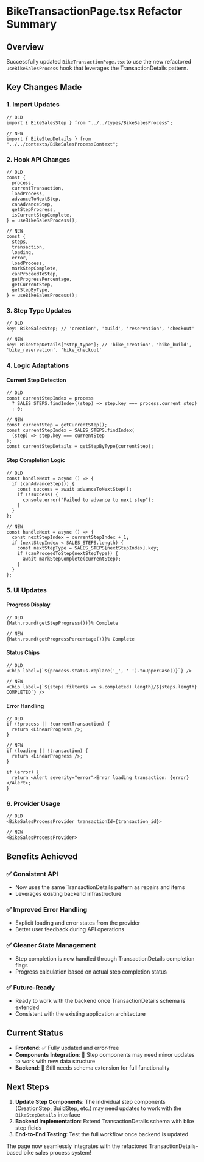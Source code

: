 # BikeTransactionPage.tsx Refactor Summary

## Overview

Successfully updated `BikeTransactionPage.tsx` to use the new refactored `useBikeSalesProcess` hook that leverages the TransactionDetails pattern.

## Key Changes Made

### 1. **Import Updates**

```tsx
// OLD
import { BikeSalesStep } from "../../types/BikeSalesProcess";

// NEW
import { BikeStepDetails } from "../../contexts/BikeSalesProcessContext";
```

### 2. **Hook API Changes**

```tsx
// OLD
const {
  process,
  currentTransaction,
  loadProcess,
  advanceToNextStep,
  canAdvanceStep,
  getStepProgress,
  isCurrentStepComplete,
} = useBikeSalesProcess();

// NEW
const {
  steps,
  transaction,
  loading,
  error,
  loadProcess,
  markStepComplete,
  canProceedToStep,
  getProgressPercentage,
  getCurrentStep,
  getStepByType,
} = useBikeSalesProcess();
```

### 3. **Step Type Updates**

```tsx
// OLD
key: BikeSalesStep; // 'creation', 'build', 'reservation', 'checkout'

// NEW
key: BikeStepDetails["step_type"]; // 'bike_creation', 'bike_build', 'bike_reservation', 'bike_checkout'
```

### 4. **Logic Adaptations**

#### **Current Step Detection**

```tsx
// OLD
const currentStepIndex = process
  ? SALES_STEPS.findIndex((step) => step.key === process.current_step)
  : 0;

// NEW
const currentStep = getCurrentStep();
const currentStepIndex = SALES_STEPS.findIndex(
  (step) => step.key === currentStep
);
const currentStepDetails = getStepByType(currentStep);
```

#### **Step Completion Logic**

```tsx
// OLD
const handleNext = async () => {
  if (canAdvanceStep()) {
    const success = await advanceToNextStep();
    if (!success) {
      console.error("Failed to advance to next step");
    }
  }
};

// NEW
const handleNext = async () => {
  const nextStepIndex = currentStepIndex + 1;
  if (nextStepIndex < SALES_STEPS.length) {
    const nextStepType = SALES_STEPS[nextStepIndex].key;
    if (canProceedToStep(nextStepType)) {
      await markStepComplete(currentStep);
    }
  }
};
```

### 5. **UI Updates**

#### **Progress Display**

```tsx
// OLD
{Math.round(getStepProgress())}% Complete

// NEW
{Math.round(getProgressPercentage())}% Complete
```

#### **Status Chips**

```tsx
// OLD
<Chip label={`${process.status.replace('_', ' ').toUpperCase()}`} />

// NEW
<Chip label={`${steps.filter(s => s.completed).length}/${steps.length} COMPLETED`} />
```

#### **Error Handling**

```tsx
// OLD
if (!process || !currentTransaction) {
  return <LinearProgress />;
}

// NEW
if (loading || !transaction) {
  return <LinearProgress />;
}

if (error) {
  return <Alert severity="error">Error loading transaction: {error}</Alert>;
}
```

### 6. **Provider Usage**

```tsx
// OLD
<BikeSalesProcessProvider transactionId={transaction_id}>

// NEW
<BikeSalesProcessProvider>
```

## Benefits Achieved

### ✅ **Consistent API**

- Now uses the same TransactionDetails pattern as repairs and items
- Leverages existing backend infrastructure

### ✅ **Improved Error Handling**

- Explicit loading and error states from the provider
- Better user feedback during API operations

### ✅ **Cleaner State Management**

- Step completion is now handled through TransactionDetails completion flags
- Progress calculation based on actual step completion status

### ✅ **Future-Ready**

- Ready to work with the backend once TransactionDetails schema is extended
- Consistent with the existing application architecture

## Current Status

- **Frontend**: ✅ Fully updated and error-free
- **Components Integration**: 🔄 Step components may need minor updates to work with new data structure
- **Backend**: 🔄 Still needs schema extension for full functionality

## Next Steps

1. **Update Step Components**: The individual step components (CreationStep, BuildStep, etc.) may need updates to work with the `BikeStepDetails` interface
2. **Backend Implementation**: Extend TransactionDetails schema with bike step fields
3. **End-to-End Testing**: Test the full workflow once backend is updated

The page now seamlessly integrates with the refactored TransactionDetails-based bike sales process system!
